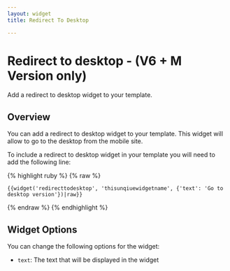 ```yaml
---
layout: widget
title: Redirect To Desktop

---
```


# Redirect to desktop - (V6 + M Version only)

Add a redirect to desktop widget to your template.

## Overview

You can add a redirect to desktop widget to your template. This widget will allow to go to the desktop from the mobile site.

To include a redirect to desktop widget in your template you will need to add the following line:

{% highlight ruby %}
{% raw %}

	{{widget('redirecttodesktop', 'thisunqiuewidgetname', {'text': 'Go to desktop version'})|raw}}

{% endraw %}
{% endhighlight %}

## Widget Options

You can change the following options for the widget:

* ```text```: The text that will be displayed in the widget
